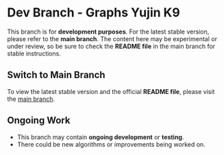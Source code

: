# Dev Branch - Graphs Yujin K9

This branch is for **development purposes**. For the latest stable version, please refer to the **main branch**. The content here may be experimental or under review, so be sure to check the **README file** in the main branch for stable instructions.

## Switch to Main Branch

To view the latest stable version and the official **README file**, please visit the [main branch](https://github.com/yujin-k9/graphs_yujin-k9).

## Ongoing Work

- This branch may contain **ongoing development** or **testing**.
- There could be new algorithms or improvements being worked on.
